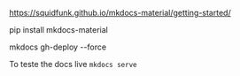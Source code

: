https://squidfunk.github.io/mkdocs-material/getting-started/

pip install mkdocs-material

mkdocs gh-deploy --force

To teste the docs live
`mkdocs serve`
